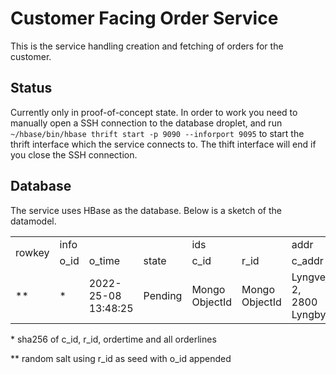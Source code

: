 # Customer Facing Order Service

This is the service handling creation and fetching of orders for the customer. 

## Status
Currently only in proof-of-concept state. In order to work you need to manually open a SSH connection to the database droplet, and run `~/hbase/bin/hbase thrift start -p 9090 --inforport 9095` to start the thrift interface which the service connects to. The thift interface will end if you close the SSH connection.

## Database 
The service uses HBase as the database. Below is a sketch of the datamodel.

<table>
  <tr>
    <td rowspan="2">rowkey</td>
    <td colspan="3">info</td>
    <td colspan="2">ids</td>
    <td colspan="2">addr</td>
    <td colspan="6">ol</td>
  </tr>
  <tr>
    <td>o_id</td>
    <td>o_time</td>
    <td>state</td>
    <td>c_id</td>
    <td>r_id</td>
    <td>c_addr</td>
    <td>r_addr</td>
    <td>1</td>
    <td>2</td>
    <td>3</td>
    <td colspan="3">...</td>
  </tr>
  <tr>
    <td>**</td>
    <td>*</td>
    <td>2022-25-08 13:48:25</td>
    <td>Pending</td>
    <td>Mongo ObjectId</td>
    <td>Mongo ObjectId</td>
    <td>Lyngvej 2, 2800 Lyngby</td>
    <td>Lyngvej 2, 2800 Lyngby</td>
    <td>25:70</td>
    <td>12:60</td>
    <td>12:60</td>
    <td>5:52</td>
    <td>3:10</td>
    <td>1:15</td>
  </tr>
</table>
* sha256 of c_id, r_id, ordertime and all orderlines

** random salt using r_id as seed with o_id appended
